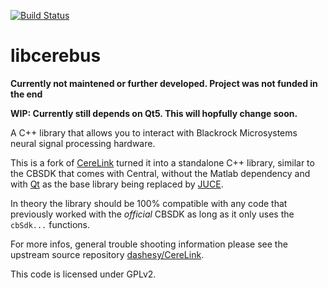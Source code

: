 [![Build Status](https://travis-ci.org/FlorianFranzen/libcerebus.svg)](https://travis-ci.org/FlorianFranzen/libcerebus)

libcerebus
==========

**Currently not maintened or further developed. Project was not funded in the end**

**WIP: Currently still depends on Qt5. This will hopfully change soon.**

A C++ library that allows you to interact with Blackrock Microsystems neural signal processing hardware.

This is a fork of [CereLink](https://github.com/dashesy/CereLink) turned it into a standalone C++ library, similar to the CBSDK that comes with Central, without the Matlab dependency and with [Qt](https://www.qt.io/) as the base library being replaced by [JUCE](https://www.juce.com).

In theory the library should be 100% compatible with any code that previously worked with the *official* CBSDK as long as it only uses the ```cbSdk...``` functions.

For more infos, general trouble shooting information please see the upstream source repository [dashesy/CereLink](https://github.com/dashesy/CereLink).

This code is licensed under GPLv2.

